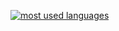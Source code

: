 [![most used languages](https://github-readme-stats.vercel.app/api?username=cveryx)](https://github.com/anuraghazra/github-readme-stats)
